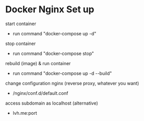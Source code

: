 # Docker Nginx Set up

start container
- run command "docker-compose up -d"

stop container
- run command "docker-compose stop"

rebuild (image) & run container
- run command "docker-compose up -d --build"

change configuration nginx (reverse proxy, whatever you want)
- /nginx/conf.d/default.conf

access subdomain as localhost (alternative)
- lvh.me:port
